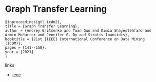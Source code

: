 # Graph Transfer Learning

```
@inproceedings{gtl_icdm21,
title = {Graph Transfer Learning},
author = {Andrey Gritsenko and Yuan Guo and Kimia Shayestehfard and Armin Moharrer and Jennifer G. Dy and Stratis Ioannidis},
booktitle = {21st {IEEE} International Conference on Data Mining (ICDM)},
pages = {141--150},
year = {2021}
}
```

links
- [ieee](https://ieeexplore.ieee.org/document/9679004)
